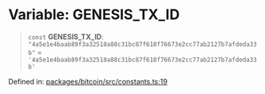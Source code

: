 # Variable: GENESIS\_TX\_ID

> `const` **GENESIS\_TX\_ID**: `"4a5e1e4baab89f3a32518a88c31bc87f618f76673e2cc77ab2127b7afdeda33b"` = `'4a5e1e4baab89f3a32518a88c31bc87f618f76673e2cc77ab2127b7afdeda33b'`

Defined in: [packages/bitcoin/src/constants.ts:19](https://github.com/dcdpr/did-btcr2-js/blob/c82bc5c69016e1146a0c52c6e6b21621f5abd6d4/packages/bitcoin/src/constants.ts#L19)
